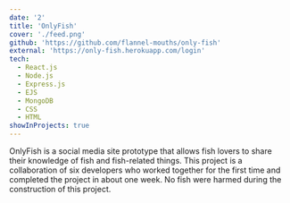 ```yaml
---
date: '2'
title: 'OnlyFish'
cover: './feed.png'
github: 'https://github.com/flannel-mouths/only-fish'
external: 'https://only-fish.herokuapp.com/login'
tech:
  - React.js
  - Node.js
  - Express.js
  - EJS
  - MongoDB
  - CSS
  - HTML
showInProjects: true
---
```


OnlyFish is a social media site prototype that allows fish lovers to share their knowledge of fish and fish-related things. This project is a collaboration of six developers who worked together for the first time and completed the project in about one week. No fish were harmed during the construction of this project.

